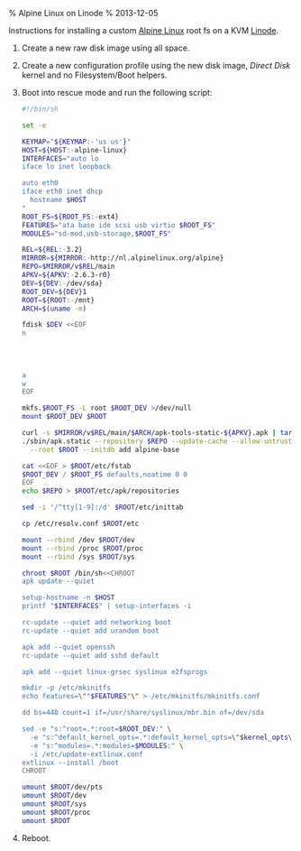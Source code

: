 % Alpine Linux on Linode
% 2013-12-05

Instructions for installing a custom [Alpine Linux][] root fs on
a KVM [Linode][].

1. Create a new raw disk image using all space.
2. Create a new configuration profile using the new disk image,
   *Direct Disk* kernel and no Filesystem/Boot helpers.
3. Boot into rescue mode and run the following script:

    ```sh
    #!/bin/sh

    set -e

    KEYMAP="${KEYMAP:-'us us'}"
    HOST=${HOST:-alpine-linux}
    INTERFACES="auto lo
    iface lo inet loopback

    auto eth0
    iface eth0 inet dhcp
      hostname $HOST
    "
    ROOT_FS=${ROOT_FS:-ext4}
    FEATURES="ata base ide scsi usb virtio $ROOT_FS"
    MODULES="sd-mod,usb-storage,$ROOT_FS"

    REL=${REL:-3.2}
    MIRROR=${MIRROR:-http://nl.alpinelinux.org/alpine}
    REPO=$MIRROR/v$REL/main
    APKV=${APKV:-2.6.3-r0}
    DEV=${DEV:-/dev/sda}
    ROOT_DEV=${DEV}1
    ROOT=${ROOT:-/mnt}
    ARCH=$(uname -m)

    fdisk $DEV <<EOF
    n
     
     
     
     
    a
    w
    EOF

    mkfs.$ROOT_FS -L root $ROOT_DEV >/dev/null
    mount $ROOT_DEV $ROOT

    curl -s $MIRROR/v$REL/main/$ARCH/apk-tools-static-${APKV}.apk | tar xz
    ./sbin/apk.static --repository $REPO --update-cache --allow-untrusted \
      --root $ROOT --initdb add alpine-base

    cat <<EOF > $ROOT/etc/fstab
    $ROOT_DEV / $ROOT_FS defaults,noatime 0 0
    EOF
    echo $REPO > $ROOT/etc/apk/repositories

    sed -i '/^tty[1-9]:/d' $ROOT/etc/inittab

    cp /etc/resolv.conf $ROOT/etc

    mount --rbind /dev $ROOT/dev
    mount --rbind /proc $ROOT/proc
    mount --rbind /sys $ROOT/sys

    chroot $ROOT /bin/sh<<CHROOT
    apk update --quiet 

    setup-hostname -n $HOST
    printf "$INTERFACES" | setup-interfaces -i

    rc-update --quiet add networking boot
    rc-update --quiet add urandom boot

    apk add --quiet openssh
    rc-update --quiet add sshd default

    apk add --quiet linux-grsec syslinux e2fsprogs

    mkdir -p /etc/mkinitfs
    echo features=\""$FEATURES"\" > /etc/mkinitfs/mkinitfs.conf

    dd bs=440 count=1 if=/usr/share/syslinux/mbr.bin of=/dev/sda

    sed -e "s:^root=.*:root=$ROOT_DEV:" \
      -e "s:^default_kernel_opts=.*:default_kernel_opts=\"$kernel_opts\":" \
      -e "s:^modules=.*:modules=$MODULES:" \
      -i /etc/update-extlinux.conf
    extlinux --install /boot
    CHROOT

    umount $ROOT/dev/pts
    umount $ROOT/dev
    umount $ROOT/sys
    umount $ROOT/proc
    umount $ROOT
    ```
5. Reboot.

[Alpine Linux]: http://alpinelinux.org/
[Linode]: https://www.linode.com/
